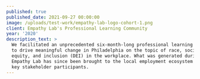 ```yaml
---
published: true
published_date: 2021-09-27 00:00:00
image: /uploads/test-work/empathy-lab-logo-cohort-1.png
client: Empathy Lab's Professional Learning Community
year: '2020'
description_text: >
  We facilitated an unprecedented six-month-long professional learning community
  to drive meaningful change in Philadelphia on the topic of race, social
  equity, and inclusion (DEI) in the workplace. What was generated during
  Empathy Lab has since been brought to the local employment ecosystem through
  key stakeholder participants.
---
```



